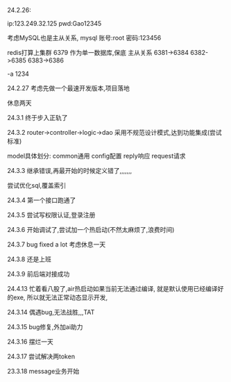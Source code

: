 24.2.26:

ip:123.249.32.125
pwd:Gao12345

考虑MySQL也是主从关系,
mysql 账号:root
密码:123456

redis打算上集群
6379 作为单一数据库,保底
主从关系
6381->6384
6382->6385
6383->6386

-a 1234

24.2.27 
考虑先做一个最速开发版本,项目落地

休息两天

24.3.1
终于步入正轨了

24.3.2
router->controller->logic->dao
采用不规范设计模式,达到功能集成(尝试标准)

model具体划分:
    common通用
    config配置
    reply响应
    request请求

24.3.3
继承错误,再最开始的时候定义错了,,,,,,,

尝试优化sql,覆盖索引

24.3.4
第一个接口跑通了

24.3.5
尝试写权限认证,登录注册

24.3.6
开始调试了,尝试加一个热启动(不然太麻烦了,浪费时间)

24.3.7 
bug fixed a lot 
考虑休息一天

24.3.8
还是上班

24.3.9
前后端对接成功


24.4.13
忙着看八股了,air热启动如果当前无法通过编译,
就是默认使用已经编译好的exe,
所以就无法正常动态显示开发,

24.3.14
偶遇bug,无法战胜,,,TAT

24.3.15
bug修复,外加ai助力

24.3.16
摆烂一天

24.3.17
尝试解决两token

23.3.18
message业务开始






